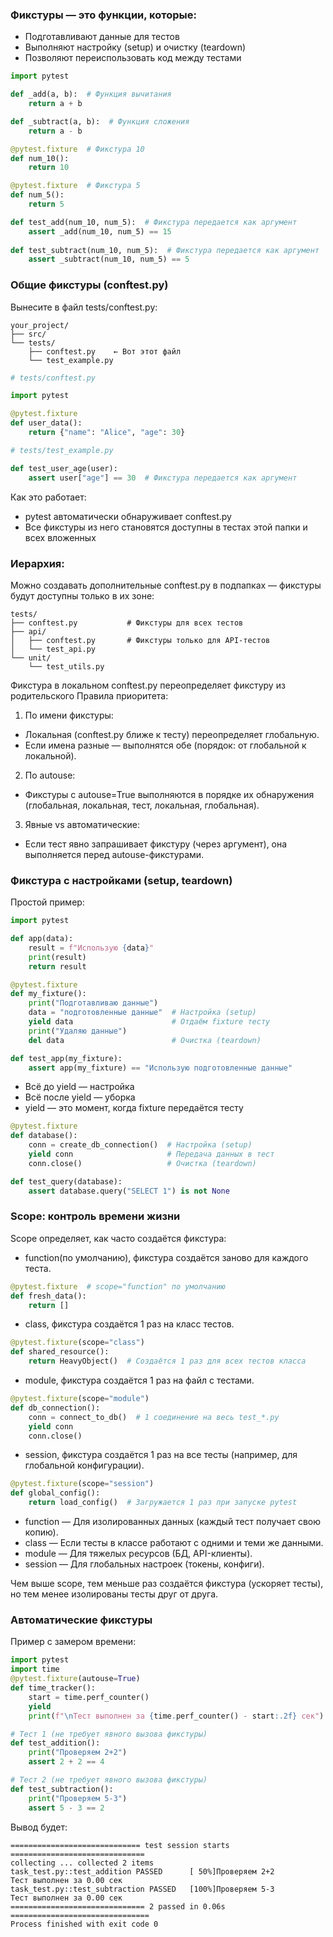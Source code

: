 ### Фикстуры — это функции, которые:
- Подготавливают данные для тестов
- Выполняют настройку (setup) и очистку (teardown)
- Позволяют переиспользовать код между тестами
```python
import pytest

def _add(a, b):  # Функция вычитания 
    return a + b

def _subtract(a, b):  # Функция сложения
    return a - b

@pytest.fixture  # Фикстура 10
def num_10():
    return 10

@pytest.fixture  # Фикстура 5
def num_5():
    return 5

def test_add(num_10, num_5):  # Фикстура передается как аргумент
    assert _add(num_10, num_5) == 15
    
def test_subtract(num_10, num_5):  # Фикстура передается как аргумент
    assert _subtract(num_10, num_5) == 5  
```

### Общие фикстуры (conftest.py)
Вынесите в файл tests/conftest.py:
```text
your_project/
├── src/
└── tests/
    ├── conftest.py    ← Вот этот файл
    └── test_example.py
```
```python
# tests/conftest.py

import pytest

@pytest.fixture
def user_data():
    return {"name": "Alice", "age": 30}
```
```python
# tests/test_example.py

def test_user_age(user):
    assert user["age"] == 30  # Фикстура передается как аргумент
```
Как это работает:
- pytest автоматически обнаруживает conftest.py
- Все фикстуры из него становятся доступны в тестах этой папки и всех вложенных

### Иерархия: 
Можно создавать дополнительные conftest.py в подпапках — фикстуры будут доступны только в их зоне:
```text
tests/
├── conftest.py           # Фикстуры для всех тестов
├── api/
│   ├── conftest.py       # Фикстуры только для API-тестов
│   └── test_api.py
└── unit/
    └── test_utils.py
```
Фикстура в локальном conftest.py переопределяет фикстуру из родительского
Правила приоритета:
1. По имени фикстуры:
- Локальная (conftest.py ближе к тесту) переопределяет глобальную.
- Если имена разные — выполнятся обе (порядок: от глобальной к локальной).
2. По autouse:
- Фикстуры с autouse=True выполняются в порядке их обнаружения (глобальная, локальная, тест, локальная, глобальная).
3. Явные vs автоматические:
- Если тест явно запрашивает фикстуру (через аргумент), она выполняется перед autouse-фикстурами.

### Фикстура с настройками (setup, teardown)
Простой пример:
```python
import pytest

def app(data):
    result = f"Использую {data}"
    print(result)
    return result

@pytest.fixture
def my_fixture():
    print("Подготавливаю данные")
    data = "подготовленные данные"  # Настройка (setup)
    yield data                      # Отдаём fixture тесту
    print("Удаляю данные")
    del data                        # Очистка (teardown)

def test_app(my_fixture):
    assert app(my_fixture) == "Использую подготовленные данные"
```
- Всё до yield — настройка
- Всё после yield — уборка
- yield — это момент, когда fixture передаётся тесту
```python
@pytest.fixture
def database():
    conn = create_db_connection()  # Настройка (setup)
    yield conn                     # Передача данных в тест
    conn.close()                   # Очистка (teardown)

def test_query(database):
    assert database.query("SELECT 1") is not None
```
### Scope: контроль времени жизни
Scope определяет, как часто создаётся фикстура:
- function(по умолчанию), фикстура создаётся заново для каждого теста.
```python
@pytest.fixture  # scope="function" по умолчанию
def fresh_data():
    return []
```
- class, фикстура создаётся 1 раз на класс тестов.
```python
@pytest.fixture(scope="class")
def shared_resource():
    return HeavyObject()  # Создаётся 1 раз для всех тестов класса
```
- module, фикстура создаётся 1 раз на файл с тестами.
```python
@pytest.fixture(scope="module")
def db_connection():
    conn = connect_to_db()  # 1 соединение на весь test_*.py
    yield conn
    conn.close()
```
- session, фикстура создаётся 1 раз на все тесты (например, для глобальной конфигурации).
```python
@pytest.fixture(scope="session")
def global_config():
    return load_config()  # Загружается 1 раз при запуске pytest
```
- function — Для изолированных данных (каждый тест получает свою копию).
- class — Если тесты в классе работают с одними и теми же данными.
- module — Для тяжелых ресурсов (БД, API-клиенты).
- session — Для глобальных настроек (токены, конфиги).

Чем выше scope, тем меньше раз создаётся фикстура (ускоряет тесты), но тем менее изолированы тесты друг от друга.

### Автоматические фикстуры
Пример с замером времени:
```python
import pytest
import time
@pytest.fixture(autouse=True)
def time_tracker():
    start = time.perf_counter()
    yield
    print(f"\nТест выполнен за {time.perf_counter() - start:.2f} сек")
```
```python
# Тест 1 (не требует явного вызова фикстуры)
def test_addition():
    print("Проверяем 2+2")
    assert 2 + 2 == 4

# Тест 2 (не требует явного вызова фикстуры)
def test_subtraction():
    print("Проверяем 5-3")
    assert 5 - 3 == 2
```
Вывод будет:
```text
============================= test session starts ==============================
collecting ... collected 2 items
task_test.py::test_addition PASSED      [ 50%]Проверяем 2+2
Тест выполнен за 0.00 сек
task_test.py::test_subtraction PASSED   [100%]Проверяем 5-3
Тест выполнен за 0.00 сек
============================== 2 passed in 0.06s ===============================
Process finished with exit code 0
```
